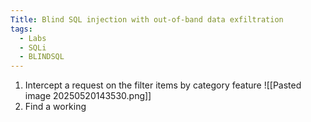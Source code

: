 ```yaml
---
Title: Blind SQL injection with out-of-band data exfiltration
tags:
  - Labs
  - SQLi
  - BLINDSQL
---
```

1. Intercept a request on the filter items by category feature
![[Pasted image 20250520143530.png]]
2. Find a working